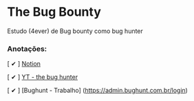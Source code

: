 # The Bug Bounty
Estudo (4ever) de Bug bounty como bug hunter

### Anotações:
[ ✔ ] [Notion](https://www.notion.so/The-Bug-Bounty-Bug-Hunter-e4019d0678f540b7b42ea5bee2f12d1f)

[ ✔ ] [YT - the bug hunter](https://www.youtube.com)

[ ✔ ] [Bughunt - Trabalho] (https://admin.bughunt.com.br/login)
